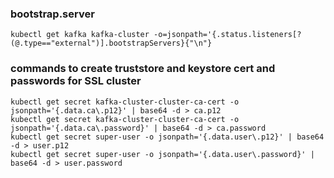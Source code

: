 ### bootstrap.server 
  ```
  kubectl get kafka kafka-cluster -o=jsonpath='{.status.listeners[?(@.type=="external")].bootstrapServers}{"\n"}
  ```

### commands to create truststore and keystore cert and passwords for SSL cluster
  ```
  kubectl get secret kafka-cluster-cluster-ca-cert -o jsonpath='{.data.ca\.p12}' | base64 -d > ca.p12
  kubectl get secret kafka-cluster-cluster-ca-cert -o jsonpath='{.data.ca\.password}' | base64 -d > ca.password
  kubectl get secret super-user -o jsonpath='{.data.user\.p12}' | base64 -d > user.p12
  kubectl get secret super-user -o jsonpath='{.data.user\.password}' | base64 -d > user.password
  ```
